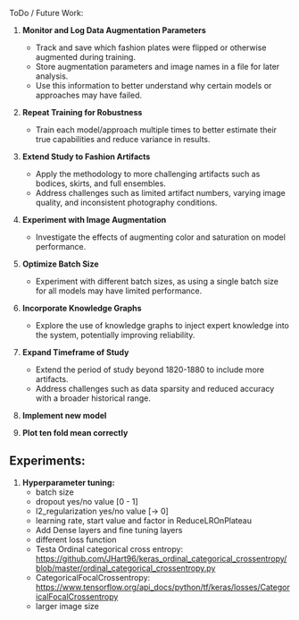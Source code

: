 ToDo / Future Work:

1. **Monitor and Log Data Augmentation Parameters**
   - Track and save which fashion plates were flipped or otherwise augmented during training.
   - Store augmentation parameters and image names in a file for later analysis.
   - Use this information to better understand why certain models or approaches may have failed.

2. **Repeat Training for Robustness**
   - Train each model/approach multiple times to better estimate their true capabilities and reduce variance in results.

3. **Extend Study to Fashion Artifacts**
   - Apply the methodology to more challenging artifacts such as bodices, skirts, and full ensembles.
   - Address challenges such as limited artifact numbers, varying image quality, and inconsistent photography conditions.

4. **Experiment with Image Augmentation**
   - Investigate the effects of augmenting color and saturation on model performance.

5. **Optimize Batch Size**
   - Experiment with different batch sizes, as using a single batch size for all models may have limited performance.

6. **Incorporate Knowledge Graphs**
   - Explore the use of knowledge graphs to inject expert knowledge into the system, potentially improving reliability.

7. **Expand Timeframe of Study**
   - Extend the period of study beyond 1820-1880 to include more artifacts.
   - Address challenges such as data sparsity and reduced accuracy with a broader historical range.

8. **Implement new model**

9. **Plot ten fold mean correctly**


## Experiments:
1. **Hyperparameter tuning:**
   - batch size
   - dropout yes/no value [0 - 1]
   - l2_regularization yes/no value [-> 0]
   - learning rate, start value and factor in ReduceLROnPlateau
   - Add Dense layers and fine tuning layers
   - different loss function
   - Testa Ordinal categorical cross entropy: https://github.com/JHart96/keras_ordinal_categorical_crossentropy/blob/master/ordinal_categorical_crossentropy.py 
   - CategoricalFocalCrossentropy: https://www.tensorflow.org/api_docs/python/tf/keras/losses/CategoricalFocalCrossentropy 
   - larger image size